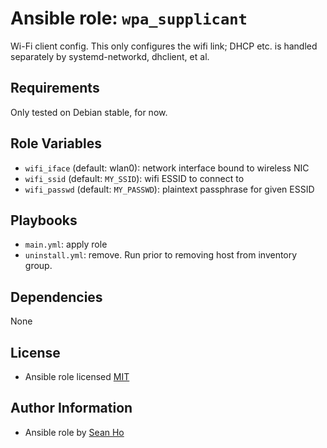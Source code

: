 # Ansible role: `wpa_supplicant`
Wi-Fi client config.
This only configures the wifi link; DHCP etc. is handled separately by systemd-networkd, dhclient, et al.

## Requirements
Only tested on Debian stable, for now.

## Role Variables
+ `wifi_iface` (default: wlan0): network interface bound to wireless NIC
+ `wifi_ssid` (default: `MY_SSID`): wifi ESSID to connect to
+ `wifi_passwd` (default: `MY_PASSWD`): plaintext passphrase for given ESSID

## Playbooks
+ `main.yml`: apply role
+ `uninstall.yml`: remove. Run prior to removing host from inventory group.

## Dependencies
None

## License
+ Ansible role licensed [MIT](LICENSE)

## Author Information
+ Ansible role by [Sean Ho](https://github.com/ho-ansible/)

